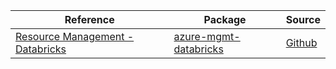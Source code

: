 | Reference | Package | Source |
|---|---|---|
|[Resource Management - Databricks](mgmt-databricks-readme.md)|[azure-mgmt-databricks](https://pypi.org/project/azure-mgmt-databricks)|[Github](https://github.com/Azure/azure-sdk-for-python)|
